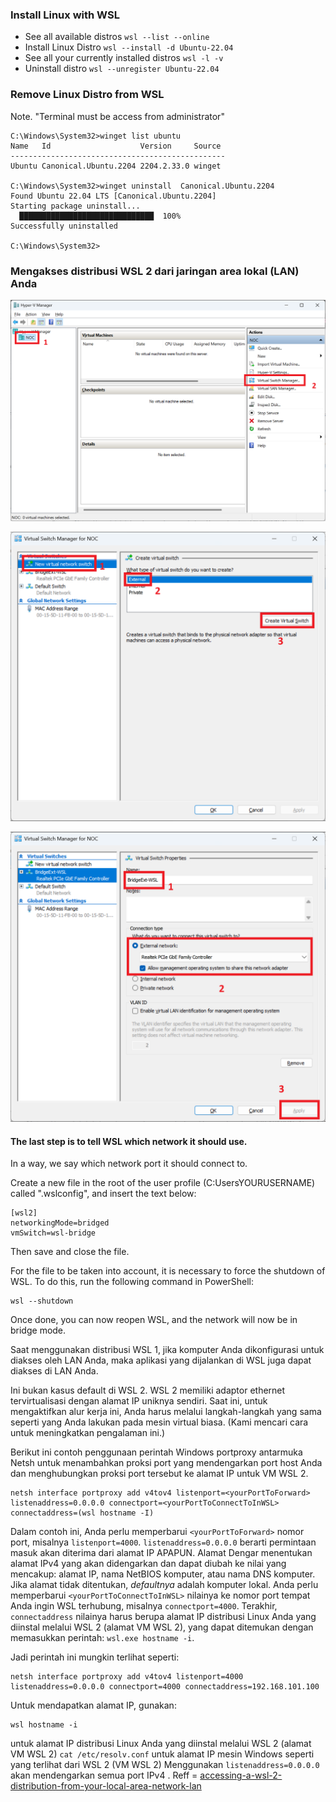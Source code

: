 ### Install Linux with WSL
- See all available distros `wsl --list --online`
- Install Linux Distro `wsl --install -d Ubuntu-22.04`
- See all your currently installed distros `wsl -l -v`
- Uninstall distro `wsl --unregister Ubuntu-22.04`



### Remove Linux Distro from WSL
Note. "Terminal must be access from administrator"
```
C:\Windows\System32>winget list ubuntu
Name   Id                    Version     Source
------------------------------------------------
Ubuntu Canonical.Ubuntu.2204 2204.2.33.0 winget

C:\Windows\System32>winget uninstall  Canonical.Ubuntu.2204
Found Ubuntu 22.04 LTS [Canonical.Ubuntu.2204]
Starting package uninstall...
  ██████████████████████████████  100%
Successfully uninstalled

C:\Windows\System32>
```

### Mengakses distribusi WSL 2 dari jaringan area lokal (LAN) Anda

![Alt text](images/wsl-bridge01.png "Global Schema Link")

![Alt text](images/wsl-bridge02.png "Global Schema Link")

![Alt text](images/wsl-bridge03.png "Global Schema Link")

#### The last step is to tell WSL which network it should use.
In a way, we say which network port it should connect to.

Create a new file in the root of the user profile (C:UsersYOURUSERNAME) called ".wslconfig", and insert the text below:
```
[wsl2]
networkingMode=bridged
vmSwitch=wsl-bridge
```

Then save and close the file.

For the file to be taken into account, it is necessary to force the shutdown of WSL.
To do this, run the following command in PowerShell:

```
wsl --shutdown
```
Once done, you can now reopen WSL, and the network will now be in bridge mode.






Saat menggunakan distribusi WSL 1, jika komputer Anda dikonfigurasi untuk diakses oleh LAN Anda, maka aplikasi yang dijalankan di WSL juga dapat diakses di LAN Anda.

Ini bukan kasus default di WSL 2. WSL 2 memiliki adaptor ethernet tervirtualisasi dengan alamat IP uniknya sendiri. Saat ini, untuk mengaktifkan alur kerja ini, Anda harus melalui langkah-langkah yang sama seperti yang Anda lakukan pada mesin virtual biasa. (Kami mencari cara untuk meningkatkan pengalaman ini.)

Berikut ini contoh penggunaan perintah Windows portproxy antarmuka Netsh untuk menambahkan proksi port yang mendengarkan port host Anda dan menghubungkan proksi port tersebut ke alamat IP untuk VM WSL 2.
```
netsh interface portproxy add v4tov4 listenport=<yourPortToForward> listenaddress=0.0.0.0 connectport=<yourPortToConnectToInWSL> connectaddress=(wsl hostname -I)
```
Dalam contoh ini, Anda perlu memperbarui `<yourPortToForward>` nomor port, misalnya `listenport=4000`. `listenaddress=0.0.0.0` berarti permintaan masuk akan diterima dari alamat IP APAPUN. Alamat Dengar menentukan alamat IPv4 yang akan didengarkan dan dapat diubah ke nilai yang mencakup: alamat IP, nama NetBIOS komputer, atau nama DNS komputer. Jika alamat tidak ditentukan, *defaultnya* adalah komputer lokal. Anda perlu memperbarui `<yourPortToConnectToInWSL>` nilainya ke nomor port tempat Anda ingin WSL terhubung, misalnya `connectport=4000`. Terakhir, `connectaddress` nilainya harus berupa alamat IP distribusi Linux Anda yang diinstal melalui WSL 2 (alamat VM WSL 2), yang dapat ditemukan dengan memasukkan perintah: `wsl.exe hostname -i`.

Jadi perintah ini mungkin terlihat seperti:
```
netsh interface portproxy add v4tov4 listenport=4000 listenaddress=0.0.0.0 connectport=4000 connectaddress=192.168.101.100
```
Untuk mendapatkan alamat IP, gunakan:
```
wsl hostname -i
```
untuk alamat IP distribusi Linux Anda yang diinstal melalui WSL 2 (alamat VM WSL 2)
`cat /etc/resolv.conf` untuk alamat IP mesin Windows seperti yang terlihat dari WSL 2 (VM WSL 2)
Menggunakan `listenaddress=0.0.0.0` akan mendengarkan semua port IPv4 .
Reff = [accessing-a-wsl-2-distribution-from-your-local-area-network-lan](https://learn.microsoft.com/en-us/windows/wsl/networking#accessing-a-wsl-2-distribution-from-your-local-area-network-lan)
